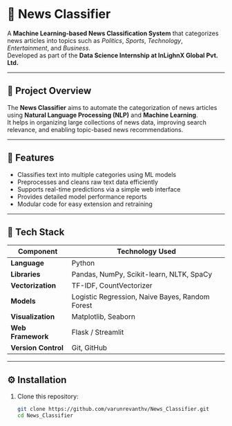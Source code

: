 # 📰 News Classifier

A **Machine Learning-based News Classification System** that categorizes news articles into topics such as *Politics*, *Sports*, *Technology*, *Entertainment*, and *Business*.  
Developed as part of the **Data Science Internship at InLighnX Global Pvt. Ltd.**

---

## 📘 Project Overview

The **News Classifier** aims to automate the categorization of news articles using **Natural Language Processing (NLP)** and **Machine Learning**.  
It helps in organizing large collections of news data, improving search relevance, and enabling topic-based news recommendations.

---

## 🚀 Features

- Classifies text into multiple categories using ML models  
- Preprocesses and cleans raw text data efficiently  
- Supports real-time predictions via a simple web interface  
- Provides detailed model performance reports  
- Modular code for easy extension and retraining  

---

## 🧠 Tech Stack

| Component | Technology Used |
|------------|-----------------|
| **Language** | Python |
| **Libraries** | Pandas, NumPy, Scikit-learn, NLTK, SpaCy |
| **Vectorization** | TF-IDF, CountVectorizer |
| **Models** | Logistic Regression, Naive Bayes, Random Forest |
| **Visualization** | Matplotlib, Seaborn |
| **Web Framework** | Flask / Streamlit |
| **Version Control** | Git, GitHub |

---

## ⚙️ Installation

1. Clone this repository:
   ```bash
   git clone https://github.com/varunrevanthv/News_Classifier.git
   cd News_Classifier
